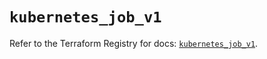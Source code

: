 # `kubernetes_job_v1`

Refer to the Terraform Registry for docs: [`kubernetes_job_v1`](https://registry.terraform.io/providers/hashicorp/kubernetes/2.30.0/docs/resources/job_v1).
